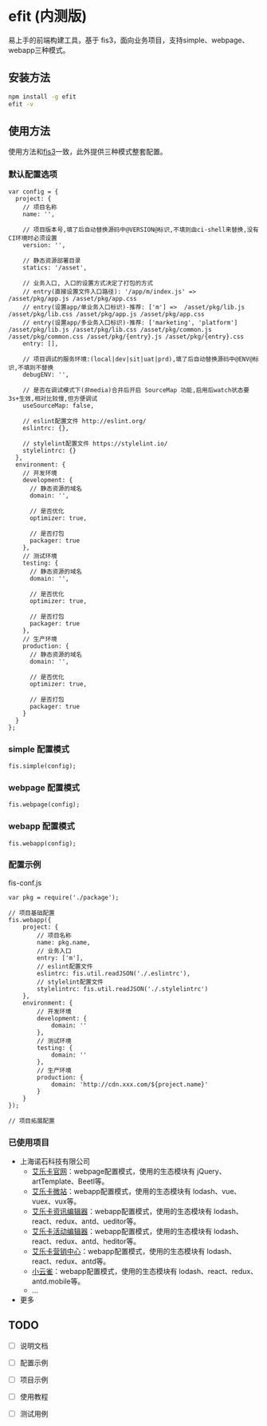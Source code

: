 # efit (内测版)

易上手的前端构建工具，基于 fis3，面向业务项目，支持simple、webpage、webapp三种模式。

## 安装方法

```bash
npm install -g efit
efit -v
```

## 使用方法

使用方法和[fis3](http://fis.baidu.com/fis3/docs/api/config.html)一致，此外提供三种模式整套配置。

### 默认配置选项

```
var config = {
  project: {
    // 项目名称
    name: '',
    
    // 项目版本号,填了后自动替换源码中@VERSION@标识,不填则由ci-shell来替换,没有CI环境时必须设置
    version: '',
    
    // 静态资源部署目录
    statics: '/asset',
    
    // 业务入口, 入口的设置方式决定了打包的方式
    // entry(直接设置文件入口路径): '/app/m/index.js' => /asset/pkg/app.js /asset/pkg/app.css
    // entry(设置app/单业务入口标识)-推荐: ['m'] =>  /asset/pkg/lib.js /asset/pkg/lib.css /asset/pkg/app.js /asset/pkg/app.css
    // entry(设置app/多业务入口标识)-推荐: ['marketing', 'platform'] /asset/pkg/lib.js /asset/pkg/lib.css /asset/pkg/common.js /asset/pkg/common.css /asset/pkg/{entry}.js /asset/pkg/{entry}.css
    entry: [],
    
    // 项目调试的服务环境:(local|dev|sit|uat|prd),填了后自动替换源码中@ENV@标识,不填则不替换
    debugENV: '',
    
    // 是否在调试模式下(非media)合并后开启 SourceMap 功能,启用后watch状态要3s+生效,相对比较慢,但方便调试
    useSourceMap: false,
    
    // eslint配置文件 http://eslint.org/
    eslintrc: {},
    
    // stylelint配置文件 https://stylelint.io/
    stylelintrc: {}
  },
  environment: {
    // 开发环境
    development: {
      // 静态资源的域名
      domain: '',
      
      // 是否优化
      optimizer: true,
      
      // 是否打包
      packager: true
    },
    // 测试环境
    testing: {
      // 静态资源的域名
      domain: '',
      
      // 是否优化
      optimizer: true,
      
      // 是否打包
      packager: true
    },
    // 生产环境
    production: {
      // 静态资源的域名
      domain: '',
      
      // 是否优化
      optimizer: true,
      
      // 是否打包
      packager: true
    }
  }
};
```

### simple 配置模式

```
fis.simple(config);
```

### webpage 配置模式

```
fis.webpage(config);
```

### webapp 配置模式

```
fis.webapp(config);
```

### 配置示例

fis-conf.js
```
var pkg = require('./package');

// 项目基础配置
fis.webapp({
    project: {
        // 项目名称
        name: pkg.name,
        // 业务入口
        entry: ['m'], 
        // eslint配置文件
        eslintrc: fis.util.readJSON('./.eslintrc'),
        // stylelint配置文件 
        stylelintrc: fis.util.readJSON('./.stylelintrc')
    },
    environment: {
        // 开发环境
        development: {
            domain: ''
        },
        // 测试环境
        testing: {
            domain: ''
        },
        // 生产环境
        production: {
            domain: 'http://cdn.xxx.com/${project.name}'
        }
    }
});

// 项目拓展配置

```

### 已使用项目

- 上海诺石科技有限公司
  - [艾乐卡官网](http://www.iloka.me/)：webpage配置模式，使用的生态模块有 jQuery、artTemplate、Beetl等。
  - [艾乐卡微站](http://m.iloka.me/iloka)：webapp配置模式，使用的生态模块有 lodash、vue、vuex、vux等。
  - [艾乐卡资讯编辑器](http://bs.iloka.me/content.html)：webapp配置模式，使用的生态模块有 lodash、react、redux、antd、ueditor等。
  - [艾乐卡活动编辑器](http://bs.iloka.me/h5.html)：webapp配置模式，使用的生态模块有 lodash、react、redux、antd、heditor等。
  - [艾乐卡营销中心](http://sso.iloka.me/?url=http%3A%2F%2Fbs.iloka.me%2F#/)：webapp配置模式，使用的生态模块有 lodash、react、redux、antd等。 
  - [小云雀](http://sso.iloka.me/?url=http%3A%2F%2Fbs.iloka.me%2F#/)：webapp配置模式，使用的生态模块有 lodash、react、redux、antd.mobile等。 
  - ...
- 更多

## TODO

- [ ] 说明文档
- [ ] 配置示例
- [ ] 项目示例
- [ ] 使用教程
- [ ] 测试用例

